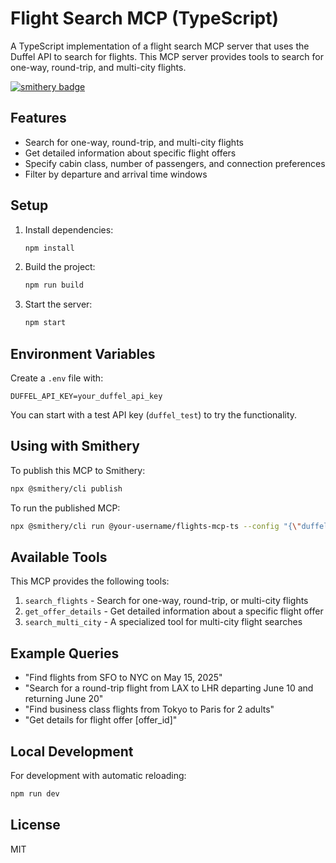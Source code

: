 # Flight Search MCP (TypeScript)

A TypeScript implementation of a flight search MCP server that uses the Duffel API to search for flights. This MCP server provides tools to search for one-way, round-trip, and multi-city flights.

[![smithery badge](https://smithery.ai/badge/@clockworked247/flights-mcp-ts)](https://smithery.ai/server/@clockworked247/flights-mcp-ts)

## Features

- Search for one-way, round-trip, and multi-city flights
- Get detailed information about specific flight offers
- Specify cabin class, number of passengers, and connection preferences
- Filter by departure and arrival time windows

## Setup

1. Install dependencies:
   ```bash
   npm install
   ```

2. Build the project:
   ```bash
   npm run build
   ```

3. Start the server:
   ```bash
   npm start
   ```

## Environment Variables

Create a `.env` file with:
```
DUFFEL_API_KEY=your_duffel_api_key
```

You can start with a test API key (`duffel_test`) to try the functionality.

## Using with Smithery

To publish this MCP to Smithery:
```bash
npx @smithery/cli publish
```

To run the published MCP:
```bash
npx @smithery/cli run @your-username/flights-mcp-ts --config "{\"duffelApiKey\":\"your_duffel_api_key\"}"
```

## Available Tools

This MCP provides the following tools:

1. `search_flights` - Search for one-way, round-trip, or multi-city flights
2. `get_offer_details` - Get detailed information about a specific flight offer
3. `search_multi_city` - A specialized tool for multi-city flight searches

## Example Queries

- "Find flights from SFO to NYC on May 15, 2025"
- "Search for a round-trip flight from LAX to LHR departing June 10 and returning June 20"
- "Find business class flights from Tokyo to Paris for 2 adults"
- "Get details for flight offer [offer_id]"

## Local Development

For development with automatic reloading:
```bash
npm run dev
```

## License

MIT
